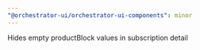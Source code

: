 ```yaml
---
"@orchestrator-ui/orchestrator-ui-components": minor
---
```


Hides empty productBlock values in subscription detail
